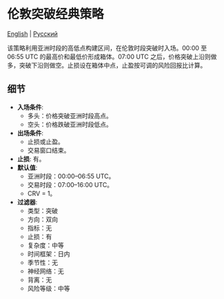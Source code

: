 # 伦敦突破经典策略
[English](README.md) | [Русский](README_ru.md)

该策略利用亚洲时段的高低点构建区间，在伦敦时段突破时入场。00:00 至 06:55 UTC 的最高价和最低价形成箱体。07:00 UTC 之后，价格突破上沿则做多，突破下沿则做空。止损设在箱体中点，止盈按可调的风险回报比计算。

## 细节

- **入场条件**:
  - 多头：价格突破亚洲时段高点。
  - 空头：价格跌破亚洲时段低点。
- **出场条件**:
  - 止损或止盈。
  - 交易窗口结束。
- **止损**: 有。
- **默认值**:
  - 亚洲时段：00:00–06:55 UTC。
  - 交易时段：07:00–16:00 UTC。
  - CRV = 1。
- **过滤器**:
  - 类型：突破
  - 方向：双向
  - 指标：无
  - 止损：有
  - 复杂度：中等
  - 时间框架：日内
  - 季节性：无
  - 神经网络：无
  - 背离：无
  - 风险等级：中等
